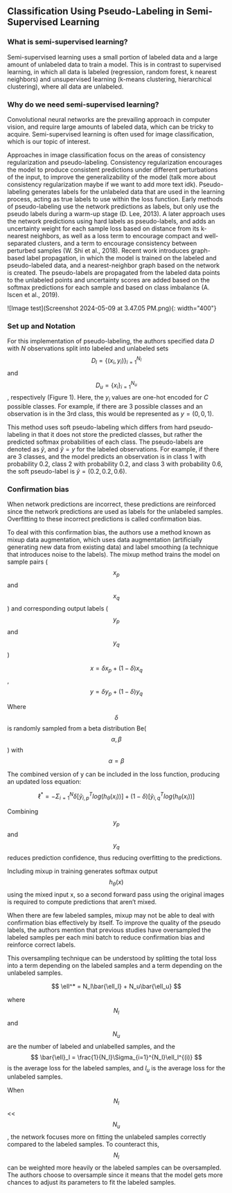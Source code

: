 <script src="https://polyfill.io/v3/polyfill.min.js?features=es6"></script>
<script src="https://cdn.jsdelivr.net/npm/mathjax@3/es5/tex-mml-chtml.js"></script>

## Classification Using Pseudo-Labeling in Semi-Supervised Learning

### What is semi-supervised learning?

Semi-supervised learning uses a small portion of labeled data and a large amount of unlabeled data to train a model. This is in contrast to supervised learning, in which all data is labeled (regression, random forest, k nearest neighbors) and unsupervised learning (k-means clustering, hierarchical clustering), where all data are unlabeled. 

### Why do we need semi-supervised learning?

Convolutional neural networks are the prevailing approach in computer vision, and require large amounts of labeled data, which can be tricky to acquire. Semi-supervised learning is often used for image classification, which is our topic of interest.

Approaches in image classification focus on the areas of consistency regularization and pseudo-labeling. Consistency regularization encourages the model to produce consistent predictions under different perturbations of the input, to improve the generalizability of the model (talk more about consistency regularization maybe if we want to add more text idk). Pseudo-labeling generates labels for the unlabeled data that are used in the learning process, acting as true labels to use within the loss function. Early methods of pseudo-labeling use the network predictions as labels, but only use the pseudo labels during a warm-up stage (D. Lee, 2013). A later approach uses the network predictions using hard labels as pseudo-labels, and adds an uncertainty weight for each sample loss based on distance from its k-nearest neighbors, as well as a loss term to encourage compact and well-separated clusters, and a term to encourage consistency between perturbed samples (W. Shi et al., 2018). Recent work introduces graph-based label propagation, in which the model is trained on the labeled and pseudo-labeled data, and a nearest-neighbor graph based on the network is created. The pseudo-labels are propagated from the labeled data points to the unlabeled points and uncertainty scores are added based on the softmax predictions for each sample and based on class imbalance (A. Iscen et al., 2019).

![Image test](Screenshot 2024-05-09 at 3.47.05 PM.png){: width="400"}

### Set up and Notation

For this implementation of pseudo-labeling, the authors specified data $D$ with $N$ observations split into labeled and unlabeled sets $$D_l=\{(x_i,y_i)\}^{N_l}_{i=1}$$ and $$D_u=\{x_i\}^{N_u}_{i=1}$$, respectively (Figure 1). Here, the $y_i$ values are one-hot encoded for $C$ possible classes. For example, if there are 3 possible classes and an observation is in the 3rd class, this would be represented as $y=(0,0,1)$. 

This method uses soft pseudo-labeling which differs from hard pseudo-labeling in that it does not store the predicted classes, but rather the predicted softmax probabilities of each class. The pseudo-labels are denoted as $\tilde{y}$, and $\tilde{y}=y$ for the labeled observations. For example, if there are 3 classes, and the model predicts an observation is in class 1 with probability 0.2, class 2 with probability 0.2, and class 3 with probability 0.6, the soft pseudo-label is $\tilde{y}=(0.2,0.2,0.6)$.

### Confirmation bias

When network predictions are incorrect, these predictions are reinforced since the network predictions are used as labels for the unlabeled samples. Overfitting to these incorrect predictions is called confirmation bias. 

To deal with this confirmation bias, the authors use a method known as mixup data augmentation, which uses data augmentation (artificially generating new data from existing data) and label smoothing (a technique that introduces noise to the labels). The mixup method trains the model on sample pairs ($$x_p$$ and $$x_q$$) and corresponding output labels ($$y_p$$ and $$y_q$$)

$$x=\delta x_p + (1-\delta)x_q$$,
$$y=\delta y_p + (1-\delta)y_q$$

Where $$\delta$$ is randomly sampled from a beta distribution Be($$\alpha,\beta$$) with $$\alpha=\beta$$

The combined version of y can be included in the loss function, producing an updated loss equation:

$$
\ell^* = - \Sigma_{i=1}^N\delta[\tilde{y}_{i,p}^{T}log(h_{\theta}(x_i))] +  (1- \delta)[\tilde{y}_{i,q}^{T}log(h_{\theta}(x_i))]
$$

Combining $$y_p$$ and $$y_q$$ reduces prediction confidence, thus reducing overfitting to the predictions.

Including mixup in training generates softmax output $$h_{\theta}(x)$$ using the mixed input x, so a second forward pass using the original images is required to compute predictions that aren’t mixed. 

When there are few labeled samples, mixup may not be able to deal with confirmation bias effectively by itself. To improve the quality of the pseudo labels, the authors mention that previous studies have oversampled the labeled samples per each mini batch to reduce confirmation bias and reinforce correct labels. 

This oversampling technique can be understood by splitting the total loss into a term depending on the labeled samples and a term depending on the unlabeled samples. 

$$
\ell^* = N_l\bar{\ell_l} + N_u\bar{\ell_u}
$$

where $$N_l$$ and $$N_u$$ are the number of labeled and unlabelled samples, and the 
$$
\bar{\ell}_l = \frac{1}{N_l}\Sigma_{i=1}^{N_l}\ell_l^{(i)}
$$
 is the average loss for the labeled samples, and $l_u$ is the average loss for the unlabeled samples. 

When $$N_l$$ << $$N_u$$, the network focuses more on fitting the unlabeled samples correctly compared to the labeled samples. To counteract this, $$N_l$$ can be weighted more heavily or the labeled samples can be oversampled. The authors choose to oversample since it means that the model gets more chances to adjust its parameters to fit the labeled samples.
